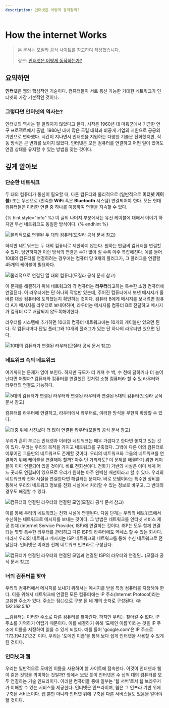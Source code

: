```yaml
---
description: 인터넷은 어떻게 동작할까?
---
```


# How the internet Works

> 본 문서는 모질라 공식 사이트를 참고하여 작성했습니다.
>
> 링크: [인터넷은 어떻게 동작하는가?](https://developer.mozilla.org/ko/docs/Learn/Common_questions/How_does_the_Internet_work)

## 요약하면

 **인터넷**은 웹의 핵심적인 기술이다. 컴퓨터들이 서로 통신 가능한 거대한 네트워크가 인터넷의 가장 기본적인 것이다.

### 그렇다면 인터넷의 역사는?

 인터넷의 역사는 잘 알려지지 않았다고 한다. 시작은 1960년 대 미육군에서 기금한 연구 프로젝트에서 출발, 1980년 대에 많은 국립 대학과 비공개 기업의 지원으로 공공의 기반으로 변화했다. 시간이 지나면서 인터넷을 지원하는 다양한 기술은 진화했지만, 작동 방식은 큰 변화를 보이지 않았다. 인터넷은 모든 컴퓨터를 연결하고 어떤 일이 있어도 연결 상태를 유지할 수 있는 방법을 찾는 것이다.

## 깊게 알아보

### 단순한 네트워크

 두 대의 컴퓨터가 통신이 필요할 때, 다른 컴퓨터와 물리적으로 \(일반적으로 **이더넷 케이블**\) 또는 무선으로 \(친숙한 **WiFi** 혹은 **Bluetooth** 시스템\) 연결되어야 한다. 모든 현대 컴퓨터들은 이러한 연결 중 하나를 이용하여 연결을 지속할 수 있다.

{% hint style="info" %}
이 글의 나머지 부분에서는 유선 케이블에 대해서 이야기 하지만 무선 네트워크도 동일한 방식이다.
{% endhint %}

![&#xBB3C;&#xB9AC;&#xC801;&#xC73C;&#xB85C; &#xC5F0;&#xACB0;&#xB41C; &#xB450; &#xB300;&#xC758; &#xCEF4;&#xD4E8;&#xD130;\(&#xBAA8;&#xC9C8;&#xB77C; &#xACF5;&#xC2DD; &#xBB38;&#xC11C; &#xCC38;&#xACE0;\)](.gitbook/assets/image%20%285%29.png)

 하지만 네트워크는 두 대의 컴퓨터로 제한하지 않는다. 원하는 만큼의 컴퓨터를 연결할 수 있다. 당연하지만 이런 방식의 연결은 수가 많아 질 수록 아주 복잡해진다. 예를 들어 10대의 컴퓨터를 연결하려는 경우에는 컴퓨터 당 9개의 플러그가, 그 플러그를 연결할 45개의 케이블이 필요하다.

![&#xBB3C;&#xB9AC;&#xC801;&#xC73C;&#xB85C; &#xC5F0;&#xACB0;&#xB41C; &#xC5F4; &#xB300;&#xC758; &#xCEF4;&#xD4E8;&#xD130;\(&#xBAA8;&#xC9C8;&#xB77C; &#xACF5;&#xC2DD; &#xBB38;&#xC11C; &#xCC38;&#xACE0;\)](.gitbook/assets/image%20%283%29.png)

 이 문제를 해결하기 위해 네트워크의 각 컴퓨터는 **라우터**라고하는 특수한 소형 컴퓨터에 연결된다. 이 라우터에는 단 하나의 작업만 있는데, 주어진 컴퓨터에서 보낸 메시지가 올바른 대상 컴퓨터에 도착했는지 확인하는 것이다. 컴퓨터 B에게 메시지를 보내려면 컴퓨터 A가 메시지를 라우터로 보내야하며, 라우터는 메시지를 컴퓨터 B로 전달하고 메시지가 컴퓨터 C로 배달되지 않도록해야한다.

 라우터를 시스템에 추가하면 10대의 컴퓨터 네트워크에는 10개의 케이블만 있으면 된다. 각 컴퓨터마다 단일 플러그와 10개의 플러그가 있는 단 하나의 라우터만 있으면 된다.

![10&#xB300;&#xC758; &#xCEF4;&#xD4E8;&#xD130;&#xAC00; &#xC5F0;&#xACB0;&#xB41C; &#xB77C;&#xC6B0;&#xD130;\(&#xBAA8;&#xC9C8;&#xB77C; &#xACF5;&#xC2DD; &#xBB38;&#xC11C; &#xCC38;&#xACE0;\)](.gitbook/assets/image%20%289%29.png)

### 네트워크 속의 네트워크

 여기까지는 문제가 없어 보인다. 하지만 규모가 더 커져 수 백, 수 천에 달하거나 더 늘어난다면 어떨까? 컴퓨터와 컴퓨터를 연결했던 것처럼 소형 컴퓨터라 할 수 있 라우터와 라우터의 연결도 가능하다.

![5&#xB300;&#xC758; &#xCEF4;&#xD4E8;&#xD130;&#xAC00; &#xC5F0;&#xACB0;&#xB41C; &#xB77C;&#xC6B0;&#xD130;&#xC640; &#xC5F0;&#xACB0;&#xB41C; &#xB77C;&#xC6B0;&#xD130;&#xC640; &#xC5F0;&#xACB0;&#xB41C; 5&#xB300;&#xC758; &#xCEF4;&#xD4E8;&#xD130;\(&#xBAA8;&#xC9C8;&#xB77C; &#xACF5;&#xC2DD; &#xBB38;&#xC11C; &#xCC38;&#xACE0;\)](.gitbook/assets/image%20%286%29.png)

 컴퓨터를 라우터에 연결하고, 라우터에서 라우터로, 이러한 방식을 무한히 확장할 수 있다.

![&#xB300;&#xCDA9; &#xC704;&#xC5D0; &#xC0AC;&#xC9C4;&#xBCF4;&#xB2E4; &#xB354; &#xB9CE;&#xC774; &#xC5F0;&#xACB0;&#xB41C; &#xB77C;&#xC6B0;&#xD130;\(&#xBAA8;&#xC9C8;&#xB77C; &#xACF5;&#xC2DD; &#xBB38;&#xC11C; &#xCC38;&#xACE0;\)](.gitbook/assets/image%20%287%29.png)

 우리가 흔히 부르는 인터넷과 이러한 네트워크는 매우 가깝다고 한다면 놓치고 있는 것이 있다. 우리는 우리의 목적을 가지고 네트워크를 구축했다. 그밖에 다른 이의 컴퓨터로 이루어진 그들만의 네트워크도 존재할 것이다. 우리의 네트워크와 그들의 네트워크를 연결하기 위해 케이블을 연결해야 할까? 아주 먼 거리라도? 이 문제를 해결하기 위한 케이블이 이미 연결되어 있을 것이다. 바로 전화선이다. 전화기 기반의 시설은 이미 세계 어느 곳과도 연결되어 있으므로 우리가 원하는 아주 완벽한 배선이라고 할 수 있다. 우리의 네트워크와 전화 시설을 연결한다면 해결되는 문제다. 바로 모뎀이라는 특수한 장비를 통해서 우리의 네트워크 정보를 전화 시설에서 처리할 수 있는 정보로 바꾸고, 그 반대의 경우도 해결할 수 있다.

![&#xCEF4;&#xD4E8;&#xD130;&#xC640; &#xC5F0;&#xACB0;&#xB41C; &#xB77C;&#xC6B0;&#xD130;&#xC640; &#xC5F0;&#xACB0;&#xB41C; &#xBAA8;&#xB380;\(&#xBAA8;&#xC9C8;&#xB77C; &#xACF5;&#xC2DD; &#xBB38;&#xC11C; &#xCC38;&#xACE0;\)](.gitbook/assets/image%20%288%29.png)

 이를 통해 우리의 네트워크는 전화 시설에 연결된다. 다음 단계는 우리의 네트워크에서 수신하는 네트워크로 메시지를 보내는 것이다. 그 방법은 네트워크를 인터넷 서비스 제공 업체 \(Internet Service Provider, ISP\)에 연결하는 것이다. ISP는 모두 함께 연결되는 몇몇 특수한 라우터를 관리하고 다른 ISP의 라우터에도 엑세스 할 수 있는 회사다. 따라서 우리의 네트워크 메시지는 ISP 네트워크의 네트워크를 통해 수신 네트워크로 전달된다. 인터넷은 이러한 전체 네트워크 인프라로 구성된다.

![&#xCEF4;&#xD4E8;&#xD130;&#xAC00; &#xC5F0;&#xACB0;&#xB41C; &#xB77C;&#xC6B0;&#xD130;&#xC640; &#xC5F0;&#xACB0;&#xB41C; &#xBAA8;&#xB380;&#xACFC; &#xC5F0;&#xACB0;&#xB41C; ISP&#xC758; &#xB77C;&#xC6B0;&#xD130;&#xC640; &#xC5F0;&#xACB0;&#xB41C;...\(&#xBAA8;&#xC9C8;&#xB77C; &#xACF5;&#xC2DD; &#xBB38;&#xC11C; &#xCC38;&#xACE0;\)](.gitbook/assets/image%20%284%29.png)

### 너의 컴퓨터를 찾아

 우리의 컴퓨터에서 메시지를 보내기 위해서는 메시지를 받을 특정 컴퓨터를 지정해야 한다. 이를 위해서 네트워크에 연결된 모든 컴퓨터에는 IP 주소\(Internet Protocol\)라는 고유한 주소가 있다. 주소는 점\(.\)으로 구분 된 네 개의 숫자로 구성된다. _예: 192.168.5.10_

 __컴퓨터는 이러한 주소로 다른 컴퓨터를 찾아간다. 하지만 우리는 찾아갈 수 없다. IP 주소를 기억하기 어렵기 때문이다. 이를 해결하기 위해 '도메인 이름'이라는 것을 IP 주소에 이름을 지정하여 읽을 수 있게 되었다. 예를 들어 'google.com'은 IP 주소로 '173.194.121.32' 이다. 우리는 '도메인 이름'을 통해 보다 쉽게 인터넷을 사용할 수 있게 된 것이다.

### 인터넷과 웹

 우리는 일반적으로 도메인 이름을 사용하여 웹 사이트에 접속한다. 이것이 인터넷과 웹이 같은 것임을 의미하는 것일까? 앞에서 보았 듯이 인터넷은 수 십억 대의 컴퓨터를 모두 연결하는 기술 인프라이다. 이러한 컴퓨터들 중에 일부는 '웹 서버'로서 웹 브라우저가 이해할 수 있는 서비스를 제공한다. 인터넷은 인프라이며, 웹은 그 인프라 기반 위에 구축된 서비스이다. 웹 뿐만 아니라 인터넷 위에 구축된 다른 서비스들도 있음을 알아야 할 것이다.

